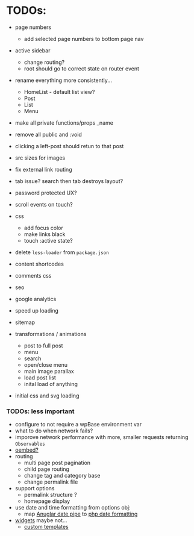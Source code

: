 # TODOs:
- page numbers
	- add selected page numbers to bottom page nav
- active sidebar
	- change routing?
	- root should go to correct state on router event

- rename everything more consistently...
	- HomeList - default list view?
	- Post
	- List
	- Menu
- make all private functions/props _name
- remove all public and :void

- clicking a left-post should retun to that post
- src sizes for images

- fix external link routing
- tab issue? search then tab destroys layout?
- password protected UX? 
- scroll events on touch?
- css
	- add focus color
	- make links black
	- touch :active state?
- delete `less-loader` from `package.json`


- content shortcodes
- comments css

- seo
- google analytics
- speed up loading
- sitemap

- transformations / animations
	- post to full post
	- menu
	- search
	- open/close menu
	- main image parallax
	- load post list
	- inital load of anything

- initial css and svg loading


### TODOs: less important
- configure to not require a wpBase environment var
- what to do when network fails?
- imporove network performance with more, smaller requests returning `Observables`
- [oembed?](https://codex.wordpress.org/Embeds)
- routing
  - multi page post pagination
  - child page routing
  - change tag and category base
  - change permalink file
- support options
	- permalink structure ?
	- homepage display
- use date and time formatting from options obj:
	- map [Anuglar date pipe](https://angular.io/api/common/DatePipe) to [php date formatting](https://codex.wordpress.org/Formatting_Date_and_Time)
- [widgets](https://wordpress.org/plugins/wp-rest-api-sidebars/) maybe not...
	- [custom templates](https://wordpress.stackexchange.com/questions/97411/code-for-recent-posts-widget)
